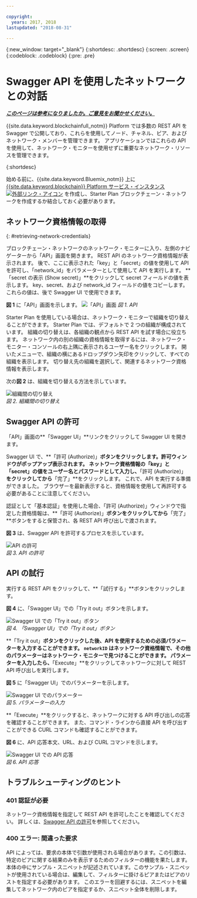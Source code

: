 ```yaml
---

copyright:
  years: 2017, 2018
lastupdated: "2018-08-31"

---
```


{:new_window: target="_blank"}
{:shortdesc: .shortdesc}
{:screen: .screen}
{:codeblock: .codeblock}
{:pre: .pre}

# Swagger API を使用したネットワークとの対話


***[このページは参考になりましたか。ご意見をお聞かせください。](https://www.surveygizmo.com/s3/4501493/IBM-Blockchain-Documentation)***


{{site.data.keyword.blockchainfull_notm}} Platform では多数の REST API を Swagger で公開しており、これらを使用してノード、チャネル、ピア、およびネットワーク・メンバーを管理できます。 アプリケーションではこれらの API を使用して、ネットワーク・モニターを使用せずに重要なネットワーク・リソースを管理できます。

{:shortdesc}

始める前に、{{site.data.keyword.Bluemix_notm}} 上に [{{site.data.keyword.blockchain}} Platform サービス・インスタンス ![外部リンク・アイコン](../images/external_link.svg "外部リンク・アイコン")](https://console.bluemix.net/catalog/services/blockchain) を作成し、Starter Plan <!--or Enterprise Plan -->ブロックチェーン・ネットワークを作成するか結合しておく必要があります。


## ネットワーク資格情報の取得

{: #retrieving-network-credentials}

ブロックチェーン・ネットワークのネットワーク・モニターに入り、左側のナビゲーターから「API」画面を開きます。 REST API のネットワーク資格情報が表示されます。 後で、ここに表示された「key」と「secret」の値を使用して API を許可し、「network_id」をパラメーターとして使用して API を実行します。 **「secret の表示 (Show secret)」**をクリックして secret フィールドの値を表示します。 key、secret、および network_id フィールドの値をコピーします。これらの値は、後で Swagger UI で使用できます。

**図 1** に「API」画面を示します。
![「API」画面](../images/API_screen_starter.png "「API」画面")
*図 1. API*

Starter Plan を使用している場合は、ネットワーク・モニターで組織を切り替えることができます。 Starter Plan では、デフォルトで 2 つの組織が構成されています。 組織の切り替えは、各組織の観点から REST API を試す場合に役立ちます。 ネットワーク内の別の組織の資格情報を取得するには、ネットワーク・モニター・コンソールの右上隅に表示されるユーザー名をクリックします。 開いたメニューで、組織の横にあるドロップダウン矢印をクリックして、すべての組織を表示します。 切り替え先の組織を選択して、関連するネットワーク資格情報を表示します。

次の**図 2** は、組織を切り替える方法を示しています。

![組織間の切り替え](../images/switch_orgs_starter.gif "組織間の切り替え")  
*図 2. 組織間の切り替え*


## Swagger API の許可

「API」画面の**「Swagger UI」**リンクをクリックして Swagger UI を開きます。  
<!-- remove this line because the link is different depending on if you are starter or enterprise plan
You can also open the Swagger UI with the URL in the connection profiles. For example, `http://blockchain-swagger-dev.stage1.mybluemix.net`.
-->

Swagger UI で、**「許可 (Authorize)」**ボタンをクリックします。許可ウィンドウがポップアップ表示されます。 ネットワーク資格情報の「key」と「secret」の値をユーザー名とパスワードとして入力し、**「許可 (Authorize)」**をクリックしてから**「完了」**をクリックします。 これで、API を実行する準備ができました。 ブラウザーを最新表示すると、資格情報を使用して再許可する必要があることに注意してください。

認証として「基本認証」を使用した場合、「許可 (Authorize)」ウィンドウで指定した資格情報は、**「許可 (Authorize)」**ボタンをクリックしてから**「完了」**ボタンをすると保管され、各 REST API 呼び出しで渡されます。

**図 3** は、Swagger API を許可するプロセスを示しています。

![API の許可](../images/swaggerUIAuthorize.gif "API の許可")  
*図 3. API の許可*


## API の試行

実行する REST API をクリックして、**「試行する」**ボタンをクリックします。

**図 4** に、「Swagger UI」での「Try it out」ボタンを示します。

![Swagger UI での「Try it out」ボタン](../images/swaggerUITryItOut.png "Swagger UI での「Try it out」ボタン")  
*図 4. 「Swagger UI」での「Try it out」ボタン*

**「Try it out」**ボタンをクリックした後、API を使用するための必須パラメーターを入力することができます。 `networkID` はネットワーク資格情報で、その他のパラメーターはネットワーク・モニターで見つけることができます。 パラメーターを入力したら、**「Execute」**をクリックしてネットワークに対して REST API 呼び出しを実行します。

**図 5** に「Swagger UI」でのパラメーターを示します。

![Swagger UI でのパラメーター](../images/swaggerUIParams.png "Swagger UI でのパラメーター")  
*図 5. パラメーターの入力*  

**「Execute」**をクリックすると、ネットワークに対する API 呼び出しの応答を確認することができます。 また、コマンド・ラインから直接 API を呼び出すことができる CURL コマンドも確認することができます。

**図 6** に、API 応答本文、URL、および CURL コマンドを示します。

![Swagger UI での API 応答](../images/swaggerUICurlResponse.png "Swagger UI での API 応答")  
*図 6. API 応答*    

## トラブルシューティングのヒント

### 401 認証が必要  
  ネットワーク資格情報を指定して REST API を許可したことを確認してください。 詳しくは、[Swagger API の許可](#authorizing-swagger-apis)を参照してください。

### 400 エラー: 間違った要求
  API によっては、要求の本体で引数が使用される場合があります。この引数は、特定のピアに関する結果のみを表示するためのフィルターの機能を果たします。 本体の中にサンプル・スニペットが記述されています。このサンプル・スニペットが使用されている場合は、編集して、フィルターに掛けるピアまたはピアのリストを指定する必要があります。 このエラーを回避するには、スニペットを編集してネットワーク内のピアを指定するか、スニペット全体を削除します。
